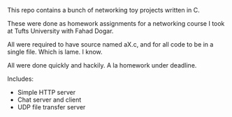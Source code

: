 This repo contains a bunch of networking toy projects written in C.

These were done as homework assignments for a networking course I took at Tufts University with Fahad Dogar.

All were required to have source named aX.c, and for all code to be in a single file. Which is lame. I know.

All were done quickly and hackily. A la homework under deadline.

Includes:
- Simple HTTP server
- Chat server and client
- UDP file transfer server
